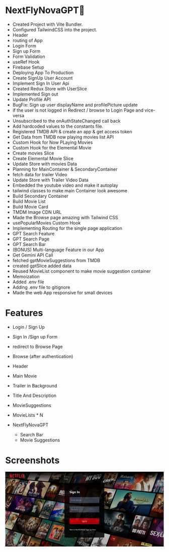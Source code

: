 # NextFlyNovaGPT🚀

- Created Project with Vite Bundler.
- Configured TailwindCSS into the project.
- Header
- routing of App
- Login Form
- Sign up Form
- Form Validation
- useRef Hook
- Firebase Setup
- Deploying App To Production
- Create SignUp User Account
- Implement Sign In User Api
- Created Redux Store with UserSlice
- Implemented Sign out
- Update Profile API
- BugFix: Sign up user displayName and profilePicture update
- if the user is not logged in Redirect / browse to Login Page and vice-versa
- Unsubscribed to the onAuthStateChanged call back
- Add hardcoded values to the constants file.
- Registered TMDB API & create an app & get access token
- Get Data from TMDB now playing movies list API
- Custom Hook for Now PLaying Movies
- Custom Hook for the Elemental Movie
- Create movies Slice
- Create Elemental Movie Slice
- Update Store with movies Data
- Planning for MainContainer & SecondaryContainer
- fetch data for trailer Video
- Update Store with Trailer Video Data
- Embedded the youtube video and make it autoplay
- tailwind classes to make main Container look awesome
- Build Secondary Container
- Build Movie List
- Build Movie Card
- TMDM Image CDN URL
- Made the Browse page amazing with Tailwind CSS
- usePopularMovies Custom Hook
- Implementing Routing for the single page application
- GPT Search Feature
- GPT Search Page
- GPT Search Bar
- (BONUS) Multi-language Feature in our App
- Get Gemini API Call
- fetched gptMovieSuggestions from TMDB
- created gptSlice added data
- Reused MovieList component to make movie suggestion container
- Memoization
- Added .env file
- Adding .env file to gitignore
- Made the web App responsive for small devices

# Features

- Login / Sign Up
- Sign In /Sign up Form
- redirect to Browse Page
- Browse (after authentication)
- Header
- Main Movie
- Trailer in Background
- Title And Description
- MovieSuggestions
- MovieLists \* N

- NextFlyNovaGPT
  - Search Bar
  - Movie Suggestions

# Screenshots

![alt text](image.png)


